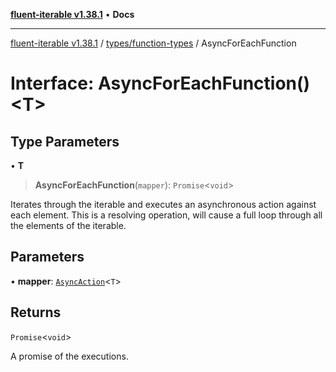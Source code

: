 [**fluent-iterable v1.38.1**](../../../README.md) • **Docs**

***

[fluent-iterable v1.38.1](../../../README.md) / [types/function-types](../README.md) / AsyncForEachFunction

# Interface: AsyncForEachFunction()\<T\>

## Type Parameters

• **T**

> **AsyncForEachFunction**(`mapper`): `Promise`\<`void`\>

Iterates through the iterable and executes an asynchronous action against each element. This is a resolving operation, will cause a full loop through all the elements of the iterable.

## Parameters

• **mapper**: [`AsyncAction`](../../../index/interfaces/AsyncAction.md)\<`T`\>

## Returns

`Promise`\<`void`\>

A promise of the executions.
